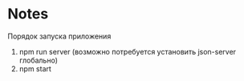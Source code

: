# Notes
Порядок запуска приложения
1) npm run server (возможно потребуется установить json-server глобально)
2) npm start
